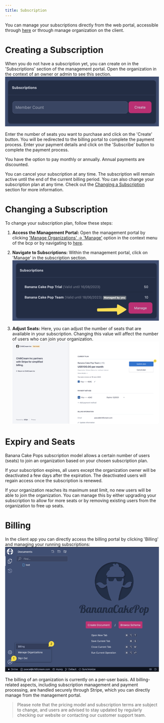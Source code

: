 ```yaml
---
title: Subscription 
---
```


You can manage your subscriptions directly from the web portal, accessible through [here](https://identity.chillicream.com/Organization) or through manage organization on the client.

# Creating a Subscription

When you do not have a subscription yet, you can create on in the 'Subscriptions' section of the management portal. Open the organization in the context of an owner or admin to see this section. 
![Screenshot showing the subscription](./images/subscription-2.png)

Enter the number of seats you want to purchase and click on the 'Create' button. You will be redirected to the billing portal to complete the payment process.
Enter your payment details and click on the 'Subscribe' button to complete the payment process.

You have the option to pay monthly or annually. Annual payments are discounted.

You can cancel your subscription at any time. The subscription will remain active until the end of the current billing period. You can also change your subscription plan at any time. Check out the [Changing a Subscription](#changing-a-subscription) section for more information.


# Changing a Subscription

To change your subscription plan, follow these steps:

1. **Access the Management Portal:** Open the management portal by clicking ['Manage Organizations' -> 'Manage'](/docs/bananacakepop/v2/organizations#managing-organizations) option in the context menu of the bcp or by navigating to [here](https://identity.chillicream.com/Organizations). 

2. **Navigate to Subscriptions:** Within the management portal, click on 'Manage' in the subscription section.
![Screenshot showing the subscription](images/subscription-3.png)

3. **Adjust Seats:** Here, you can adjust the number of seats that are available in your subscription. Changing this value will affect the number of users who can join your organization.
![Screenshot showing the subscription](images/subscription-4.png)

# Expiry and Seats

Banana Cake Pops subscription model allows a certain number of users (seats) to join an organization based on your chosen subscription plan. 

If your subscription expires, all users except the organization owner will be deactivated a few days after the expiration. The deactivated users will regain access once the subscription is renewed.

If your organization reaches its maximum seat limit, no new users will be able to join the organization. You can manage this by either upgrading your subscription to allow for more seats or by removing existing users from the organization to free up seats.

# Billing 
In the client app you can directly access the billing portal by clicking 'Billing' and managing your running subscriptions:
![Description of visualization: Screenshot showing the subscription](images/subscription-1.png)

The billing of an organization is currently on a per-user basis. All billing-related aspects, including subscription management and payment processing, are handled securely through Stripe, which you can directly manage from the management portal.

> Please note that the pricing model and subscription terms are subject to change, and users are advised to stay updated by regularly checking our website or contacting our customer support team.
